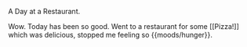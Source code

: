 A Day at a Restaurant.

Wow. Today has been so good. Went to a restaurant for some [[Pizza!]] which was delicious, stopped me feeling so {{moods/hunger}}.